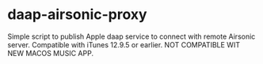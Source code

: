 # daap-airsonic-proxy
Simple script to publish Apple daap service to connect with remote Airsonic server.
Compatible with iTunes 12.9.5 or earlier. NOT COMPATIBLE WIT NEW MACOS MUSIC APP.
